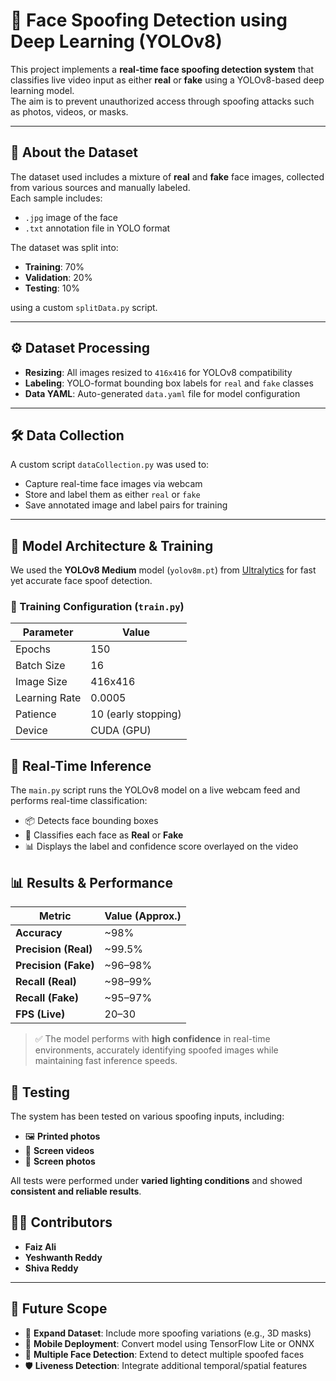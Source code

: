 # 🧠 Face Spoofing Detection using Deep Learning (YOLOv8)

This project implements a **real-time face spoofing detection system** that classifies live video input as either **real** or **fake** using a YOLOv8-based deep learning model.  
The aim is to prevent unauthorized access through spoofing attacks such as photos, videos, or masks.

---

## 📁 About the Dataset

The dataset used includes a mixture of **real** and **fake** face images, collected from various sources and manually labeled.  
Each sample includes:

- `.jpg` image of the face  
- `.txt` annotation file in YOLO format

The dataset was split into:

- **Training**: 70%  
- **Validation**: 20%  
- **Testing**: 10%  

using a custom `splitData.py` script.

---

## ⚙️ Dataset Processing

- **Resizing**: All images resized to `416x416` for YOLOv8 compatibility  
- **Labeling**: YOLO-format bounding box labels for `real` and `fake` classes  
- **Data YAML**: Auto-generated `data.yaml` file for model configuration

---

## 🛠️ Data Collection

A custom script `dataCollection.py` was used to:

- Capture real-time face images via webcam  
- Store and label them as either `real` or `fake`  
- Save annotated image and label pairs for training

---

## 🧠 Model Architecture & Training

We used the **YOLOv8 Medium** model (`yolov8m.pt`) from [Ultralytics](https://github.com/ultralytics/ultralytics) for fast yet accurate face spoof detection.

### 🔧 Training Configuration (`train.py`)

| Parameter       | Value         |
|------------------|---------------|
| Epochs           | 150           |
| Batch Size       | 16            |
| Image Size       | 416x416       |
| Learning Rate    | 0.0005        |
| Patience         | 10 (early stopping) |
| Device           | CUDA (GPU)    |

## 🚀 Real-Time Inference

The `main.py` script runs the YOLOv8 model on a live webcam feed and performs real-time classification:

- 📦 Detects face bounding boxes  
- 🧠 Classifies each face as **Real** or **Fake**  
- 📊 Displays the label and confidence score overlayed on the video

## 📊 Results & Performance

| Metric             | Value (Approx.) |
|--------------------|-----------------|
| **Accuracy**        | ~98%            |
| **Precision (Real)**| ~99.5%          |
| **Precision (Fake)**| ~96–98%         |
| **Recall (Real)**   | ~98–99%         |
| **Recall (Fake)**   | ~95–97%         |
| **FPS (Live)**      | 20–30           |

> ✅ The model performs with **high confidence** in real-time environments, accurately identifying spoofed images while maintaining fast inference speeds.

## 🧪 Testing

The system has been tested on various spoofing inputs, including:

- 🖼️ **Printed photos**
- 📱 **Screen videos**
- 📱 **Screen photos**

All tests were performed under **varied lighting conditions** and showed **consistent and reliable results**.

## 👨‍💻 Contributors

- **Faiz Ali**
- **Yeshwanth Reddy**
- **Shiva Reddy**

---

## 📌 Future Scope

- 🔁 **Expand Dataset**: Include more spoofing variations (e.g., 3D masks)  
- 📱 **Mobile Deployment**: Convert model using TensorFlow Lite or ONNX  
- 🎥 **Multiple Face Detection**: Extend to detect multiple spoofed faces  
- 🛡️ **Liveness Detection**: Integrate additional temporal/spatial features
